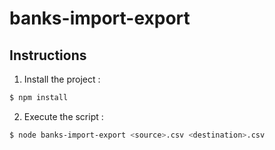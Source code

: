 # banks-import-export

## Instructions

1. Install the project :

```bash
$ npm install
```

2. Execute the script :

```bash
$ node banks-import-export <source>.csv <destination>.csv
```
